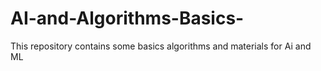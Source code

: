 # AI-and-Algorithms-Basics-
This repository contains some basics algorithms and materials for Ai and ML
